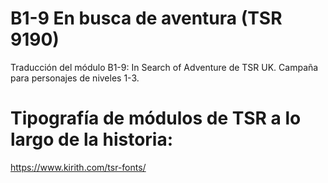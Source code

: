 # B1-9 En busca de aventura (TSR 9190)
Traducción del módulo B1-9: In Search of Adventure de TSR UK.
Campaña para personajes de niveles 1-3.

# Tipografía de módulos de TSR a lo largo de la historia:
https://www.kirith.com/tsr-fonts/
